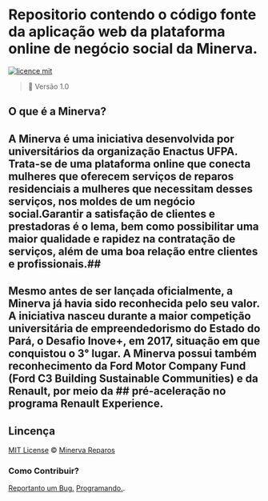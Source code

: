 # Repositorio contendo o código fonte da aplicação web da plataforma online de negócio social da Minerva.

[![licence mit](https://img.shields.io/badge/licence-MIT-blue.svg)](https://github.com/afonsopacifer/open-source-boilerplate/blob/master/LICENSE.md)

> :rocket: Versão 1.0

## O que é a Minerva?

## A Minerva é uma iniciativa desenvolvida por universitários da organização Enactus UFPA. Trata-se de uma plataforma online que conecta mulheres que oferecem serviços de reparos residenciais a mulheres que necessitam desses serviços, nos moldes de um negócio social.Garantir a satisfação de clientes e prestadoras é o lema, bem como possibilitar uma maior qualidade e rapidez na contratação de serviços, além de uma boa relação entre clientes e profissionais.##

## Mesmo antes de ser lançada oficialmente, a Minerva já havia sido reconhecida pelo seu valor. A iniciativa nasceu durante a maior competição universitária de empreendedorismo do Estado do Pará, o Desafio Inove+, em 2017, situação em que conquistou o 3° lugar. A Minerva possui também reconhecimento da Ford Motor Company Fund (Ford C3 Building Sustainable Communities) e da Renault, por meio da ## pré-aceleração no programa Renault Experience. ##

## Lincença
[MIT License](https://github.com/afonsopacifer/open-source-boilerplate/blob/master/LICENSE.md) © [Minerva Reparos](http://minervareparos.com/)

### Como Contribuir? ###
[Reportanto um Bug.](https://github.com/RonanUFPa/minerva-plataforma/blob/master/.github/ISSUE_TEMPLATE/bug_report.md)
[Programando.](https://github.com/afonsopacifer/open-source-boilerplate/blob/master/CONTRIBUTING.md).

